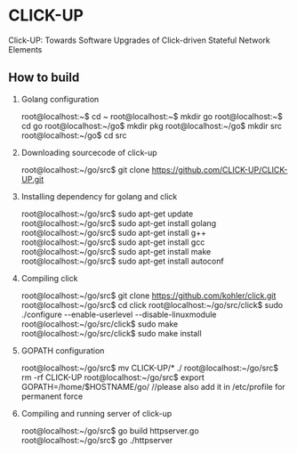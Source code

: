 # CLICK-UP
Click-UP: Towards Software Upgrades of Click-driven Stateful Network Elements

## How to build

1. Golang configuration

    root@localhost:~$ cd ~
    root@localhost:~$ mkdir go
    root@localhost:~$ cd go
    root@localhost:~/go$ mkdir pkg
    root@localhost:~/go$ mkdir src 
    root@localhost:~/go$ cd src

2. Downloading sourcecode of click-up

    root@localhost:~/go/src$ git clone https://github.com/CLICK-UP/CLICK-UP.git
    
3. Installing dependency for golang and click

    root@localhost:~/go/src$ sudo apt-get update
    root@localhost:~/go/src$ sudo apt-get install golang
    root@localhost:~/go/src$ sudo apt-get install g++
    root@localhost:~/go/src$ sudo apt-get install gcc
    root@localhost:~/go/src$ sudo apt-get install make
    root@localhost:~/go/src$ sudo apt-get install autoconf
    
4. Compiling click

    root@localhost:~/go/src$ git clone https://github.com/kohler/click.git
    root@localhost:~/go/src$ cd click
    root@localhost:~/go/src/click$ sudo ./configure --enable-userlevel --disable-linuxmodule
    root@localhost:~/go/src/click$ sudo make
    root@localhost:~/go/src/click$ sudo make install

5. GOPATH configuration

    root@localhost:~/go/src$ mv CLICK-UP/* ./
    root@localhost:~/go/src$ rm -rf CLICK-UP
    root@localhost:~/go/src$ export GOPATH=/home/$HOSTNAME/go/	//please also add it in /etc/profile for permanent force
    
6. Compiling and running server of click-up

    root@localhost:~/go/src$ go build httpserver.go
    root@localhost:~/go/src$ go ./httpserver
